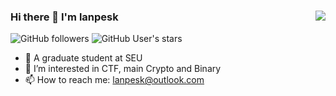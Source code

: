 ### Hi there 👋 I'm lanpesk<img align="right" src="https://github-readme-stats.vercel.app/api?username=lanpesk&show_icons=true&theme=radical">

![GitHub followers](https://img.shields.io/github/followers/lanpesk?style=social)   ![GitHub User's stars](https://img.shields.io/github/stars/lanpesk?style=social)

- 🏫 A graduate student at SEU
- 👀 I’m interested in CTF, main Crypto and Binary
- 📫 How to reach me: lanpesk@outlook.com

<!---
lanpesk/lanpesk is a ✨ special ✨ repository because its `README.md` (this file) appears on your GitHub profile.
You can click the Preview link to take a look at your changes.
--->
